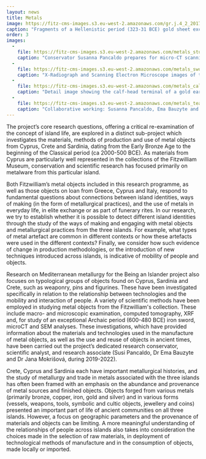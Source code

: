 ```yaml
---
layout: news
title: Metals
image: https://fitz-cms-images.s3.eu-west-2.amazonaws.com/gr.j.4_2_201706_sjc288_dc1-1-.jpg
caption: "Fragments of a Hellenistic period (323-31 BCE) gold sheet excavated in Cyprus (of unknown provenance). An important dimension of the research conducted as part of the Being an Islander project is the scientific analysis of metal objects and metal fragments, focusing on the provenance of their materials, manufacture, and use."
order: 3
images:
  -
    file: https://fitz-cms-images.s3.eu-west-2.amazonaws.com/metals_study.jpg
    caption: "Conservator Susanna Pancaldo prepares for micro-CT scanning of the iron Cypriot sword (GR.334.1892) at the Department of Zoology, University of Cambridge."
  -
    file: https://fitz-cms-images.s3.eu-west-2.amazonaws.com/metals_sword.jpg
    caption: "X-Radiograph and Scanning Electron Microscope images of the Cypriot sword (GR.334.1892). Copyright Fitzwilliam Museum 2021."
  -
    file: https://fitz-cms-images.s3.eu-west-2.amazonaws.com/metals_calf.jpg
    caption: "Detail image showing the calf-head terminal of a gold earring from Cyprus (GR.4.1891). Copyright Fitzwilliam Museum 2021."
  -
    file: https://fitz-cms-images.s3.eu-west-2.amazonaws.com/metals_team.jpg
    caption: "Collaborative working: Susanna Pancaldo, Ema Bauzyte and Julie Dawson (not pictured) discuss research on the iron Cypriot sword (GR.334.1892)."
---
```


The project’s core research questions, offering a critical re-examination of the concept of island life, are explored in a distinct sub-project which investigates the materials, methods of production and use of metal objects from Cyprus, Crete and Sardinia, dating from the Early Bronze Age to the beginning of the Classical period (ca 2000-500 BCE). As materials from Cyprus are particularly well represented in the collections of the Fitzwilliam Museum, conservation and scientific research has focused primarily on metalware from this particular island.

Both Fitzwilliam’s metal objects included in this research programme, as well as those objects on loan from Greece, Cyprus and Italy, respond to fundamental questions about connections between island identities, ways of making (in the form of metallurgical practices), and the use of metals in everyday life, in elite exchange or as part of funerary rites. In our research, we try to establish whether it is possible to detect different island identities through the study of the ways of making and engaging with metal objects and metallurgical practices from the three islands. For example, what types of metal artefact are common in different contexts or how these artefacts were used in the different contexts? Finally, we consider how such evidence of change in production methodologies, or the introduction of new techniques introduced across islands, is indicative of mobility of people and objects. 

Research on Mediterranean metallurgy for the Being an Islander project also focuses on typological groups of objects found on Cyprus, Sardinia and Crete, such as weaponry, pins and figurines. These have been investigated specifically in relation to the relationship between technologies and the mobility and interaction of people. A variety of scientific methods have been employed in studying metal objects from the Fitzwilliam's collection. These include macro- and microscopic examination, computed tomography, XRF and, for study of an exceptional Archaic period (600-480 BCE) iron sword, microCT and SEM analyses. These investigations, which have provided information about the materials and technologies used in the manufacture of metal objects, as well as the use and reuse of objects in ancient times, have been carried out the project’s dedicated research conservator, scientific analyst, and research associate (Susi Pancaldo, Dr Ema Bauzyte and Dr Jana Mokrišová, during 2019-2022).

Crete, Cyprus and Sardinia each have important metallurgical histories, and the study of metallurgy and trade in metals associated with the three islands has often been framed with an emphasis on the abundance and provenance of metal sources and finished objects. Objects forged from various metals (primarily bronze, copper, iron, gold and silver) and in various forms (vessels, weapons, tools, symbolic and cultic objects, jewellery and coins) presented an important part of life of ancient communities on all three islands. However, a focus on geographic parameters and the provenance of materials and objects can be limiting. A more meaningful understanding of the relationships of people across islands also takes into consideration the choices made in the selection of raw materials, in deployment of technological methods of manufacture and in the consumption of objects, made locally or imported.
